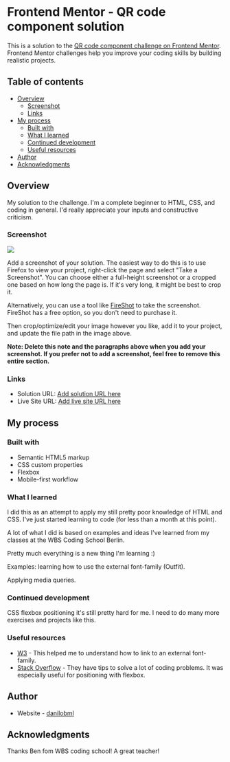 # Frontend Mentor - QR code component solution

This is a solution to the [QR code component challenge on Frontend Mentor](https://www.frontendmentor.io/challenges/qr-code-component-iux_sIO_H). Frontend Mentor challenges help you improve your coding skills by building realistic projects. 

## Table of contents

- [Overview](#overview)
  - [Screenshot](#screenshot)
  - [Links](#links)
- [My process](#my-process)
  - [Built with](#built-with)
  - [What I learned](#what-i-learned)
  - [Continued development](#continued-development)
  - [Useful resources](#useful-resources)
- [Author](#author)
- [Acknowledgments](#acknowledgments)


## Overview
My solution to the challenge. I'm a complete beginner to HTML, CSS, and coding in general. I'd really appreciate your inputs and constructive criticism. 

### Screenshot

![](./screenshot.jpg)

Add a screenshot of your solution. The easiest way to do this is to use Firefox to view your project, right-click the page and select "Take a Screenshot". You can choose either a full-height screenshot or a cropped one based on how long the page is. If it's very long, it might be best to crop it.

Alternatively, you can use a tool like [FireShot](https://getfireshot.com/) to take the screenshot. FireShot has a free option, so you don't need to purchase it. 

Then crop/optimize/edit your image however you like, add it to your project, and update the file path in the image above.

**Note: Delete this note and the paragraphs above when you add your screenshot. If you prefer not to add a screenshot, feel free to remove this entire section.**

### Links

- Solution URL: [Add solution URL here](https://your-solution-url.com)
- Live Site URL: [Add live site URL here](https://your-live-site-url.com)

## My process

### Built with

- Semantic HTML5 markup
- CSS custom properties
- Flexbox
- Mobile-first workflow

### What I learned

I did this as an attempt to apply my still pretty poor knowledge of HTML and CSS. I've just started learning to code (for less than a month at this point).

A lot of what I did is based on examples and ideas I've learned from my classes at the WBS Coding School Berlin.

Pretty much everything is a new thing I'm learning :)

Examples: learning how to use the external font-family (Outfit).

Applying media queries.

### Continued development

CSS flexbox positioning it's still pretty hard for me. I need to do many more exercises and projects like this.

### Useful resources

- [W3](https://www.w3schools.com/) - This helped me to understand how to link to an external font-family.
- [Stack Overflow](https://stackoverflow.com) - They have tips to solve a lot of coding problems. It was especially useful for positioning with flexbox. 


## Author

- Website - [danilobml](https://github.com/danilobml)

## Acknowledgments

Thanks Ben fom WBS coding school! A great teacher!